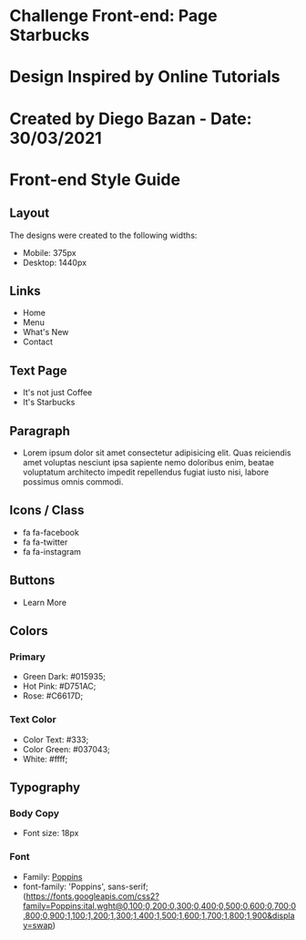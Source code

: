 # Challenge Front-end: Page Starbucks

# Design Inspired by Online Tutorials
# Created by Diego Bazan - Date: 30/03/2021

# Front-end Style Guide

## Layout

The designs were created to the following widths:

- Mobile: 375px
- Desktop: 1440px

## Links

- Home
- Menu
- What's New
- Contact

## Text Page

- It's not just Coffee
- It's Starbucks

## Paragraph

- Lorem ipsum dolor sit amet consectetur adipisicing elit. Quas reiciendis amet voluptas nesciunt ipsa sapiente nemo doloribus enim, beatae voluptatum architecto impedit repellendus fugiat iusto nisi, labore possimus omnis commodi.

## Icons / Class

- fa fa-facebook
- fa fa-twitter
- fa fa-instagram

## Buttons

- Learn More

## Colors

### Primary

- Green Dark: #015935;
- Hot Pink: #D751AC;
- Rose: #C6617D;

### Text Color

- Color Text: #333;
- Color Green: #037043;
- White: #ffff;

## Typography

### Body Copy

- Font size: 18px

### Font

- Family: [Poppins](https://fonts.google.com/specimen/Poppins)
- font-family: 'Poppins', sans-serif;        
(https://fonts.googleapis.com/css2?family=Poppins:ital,wght@0,100;0,200;0,300;0,400;0,500;0,600;0,700;0,800;0,900;1,100;1,200;1,300;1,400;1,500;1,600;1,700;1,800;1,900&display=swap)